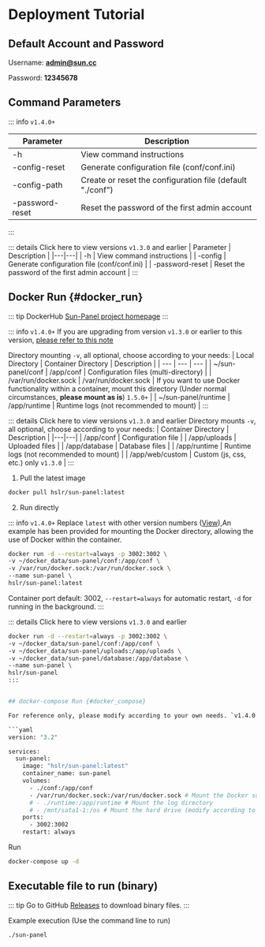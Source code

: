 # Deployment Tutorial

## Default Account and Password
Username: **admin@sun.cc**

Password: **12345678**


## Command Parameters

::: info  `v1.4.0+`

| Parameter | Description |
|---|---|
| -h | View command instructions |
| -config-reset| Generate configuration file (conf/conf.ini) |
| -config-path| Create or reset the configuration file (default "./conf")|
| -password-reset | Reset the password of the first admin account |

:::

::: details Click here to view versions `v1.3.0` and earlier
| Parameter | Description |
|---|---|
| -h | View command instructions |
| -config | Generate configuration file (conf/conf.ini) |
| -password-reset | Reset the password of the first admin account |
:::

## Docker Run {#docker_run}

::: tip
DockerHub [Sun-Panel project homepage](https://hub.docker.com/r/hslr/sun-panel) 
:::

::: info `v1.4.0+`
If you are upgrading from version `v1.3.0` or earlier to this version, [please refer to this note](https://github.com/hslr-s/sun-panel/discussions/98)

Directory mounting `-v`, all optional, choose according to your needs:
| Local Directory | Container Directory | Description |
| --- | --- | --- |
| ~/sun-panel/conf | /app/conf | Configuration files (multi-directory) |
| /var/run/docker.sock | /var/run/docker.sock |  If you want to use Docker functionality within a container, mount this directory (Under normal circumstances, **please mount as is**) `1.5.0+` |
| ~/sun-panel/runtime | /app/runtime | Runtime logs (not recommended to mount) |
:::

::: details Click here to view versions `v1.3.0` and earlier
Directory mounts `-v`, all optional, choose according to your needs:
| Container Directory | Description |
|---|---|
| /app/conf | Configuration file |
| /app/uploads | Uploaded files |
| /app/database | Database files |
| /app/runtime | Runtime logs (not recommended to mount) |
| /app/web/custom | Custom (js, css, etc.) only `v1.3.0` |
:::

1. Pull the latest image
```sh
docker pull hslr/sun-panel:latest
```

2. Run directly

::: info `v1.4.0+`
Replace `latest` with other version numbers ([View](https://hub.docker.com/r/hslr/sun-panel/tags)),An example has been provided for mounting the Docker directory, allowing the use of Docker within the container.

```sh
docker run -d --restart=always -p 3002:3002 \
-v ~/docker_data/sun-panel/conf:/app/conf \
-v /var/run/docker.sock:/var/run/docker.sock \
--name sun-panel \
hslr/sun-panel:latest
```
Container port default: 3002, `--restart=always` for automatic restart, `-d` for running in the background.
:::

::: details Click here to view versions `v1.3.0` and earlier
```sh
docker run -d --restart=always -p 3002:3002 \
-v ~/docker_data/sun-panel/conf:/app/conf \
-v ~/docker_data/sun-panel/uploads:/app/uploads \
-v ~/docker_data/sun-panel/database:/app/database \
--name sun-panel \
hslr/sun-panel
:::


## docker-compose Run {#docker_compose}

For reference only, please modify according to your own needs. `v1.4.0 and above`

```yaml
version: "3.2"

services:
  sun-panel:
    image: "hslr/sun-panel:latest"
    container_name: sun-panel
    volumes:
      - ./conf:/app/conf
      - /var/run/docker.sock:/var/run/docker.sock # Mount the Docker socket
      # - ./runtime:/app/runtime # Mount the log directory
      # - /mnt/sata1-1:/os # Mount the hard drive (modify according to your needs)
    ports:
      - 3002:3002
    restart: always
```

Run 
```sh
docker-compose up -d
```


## Executable file to run (binary)

::: tip
Go to GitHub [Releases](https://github.com/hslr-s/sun-panel/releases) to download binary files.
:::

Example execution (Use the command line to run)

```sh
./sun-panel
```